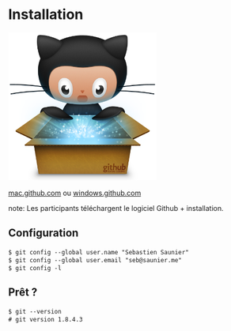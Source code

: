 # Installation

<img src="img/github_app.png" class="as-is" height="300" />

[mac.github.com](http://mac.github.com) ou [windows.github.com](http://windows.github.com)

note:
    Les participants téléchargent le logiciel Github + installation.


## Configuration

```shell
$ git config --global user.name "Sebastien Saunier"
$ git config --global user.email "seb@saunier.me"
$ git config -l
```


## Prêt ?

```shell
$ git --version
# git version 1.8.4.3
```